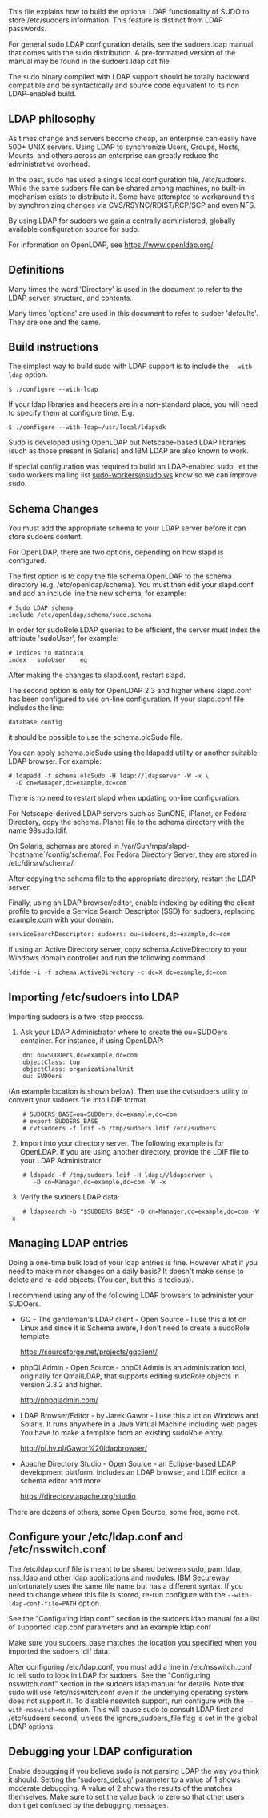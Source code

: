 This file explains how to build the optional LDAP functionality of SUDO to
store /etc/sudoers information.  This feature is distinct from LDAP passwords.

For general sudo LDAP configuration details, see the sudoers.ldap manual that
comes with the sudo distribution.  A pre-formatted version of the manual may
be found in the sudoers.ldap.cat file.

The sudo binary compiled with LDAP support should be totally backward
compatible and be syntactically and source code equivalent to its
non LDAP-enabled build.

## LDAP philosophy

As times change and servers become cheap, an enterprise can easily have 500+
UNIX servers.  Using LDAP to synchronize Users, Groups, Hosts, Mounts, and
others across an enterprise can greatly reduce the administrative overhead.

In the past, sudo has used a single local configuration file, /etc/sudoers.
While the same sudoers file can be shared among machines, no built-in
mechanism exists to distribute it.  Some have attempted to workaround this
by synchronizing changes via CVS/RSYNC/RDIST/RCP/SCP and even NFS.

By using LDAP for sudoers we gain a centrally administered, globally
available configuration source for sudo.

For information on OpenLDAP, see https://www.openldap.org/.

## Definitions

Many times the word 'Directory' is used in the document to refer to the LDAP
server, structure, and contents.

Many times 'options' are used in this document to refer to sudoer 'defaults'.
They are one and the same.

## Build instructions

The simplest way to build sudo with LDAP support is to include the
`--with-ldap` option.

    $ ./configure --with-ldap

If your ldap libraries and headers are in a non-standard place, you will need
to specify them at configure time.  E.g.

    $ ./configure --with-ldap=/usr/local/ldapsdk

Sudo is developed using OpenLDAP but Netscape-based LDAP libraries
(such as those present in Solaris) and IBM LDAP are also known to work.

If special configuration was required to build an LDAP-enabled sudo,
let the sudo workers mailing list <sudo-workers@sudo.ws> know so
we can improve sudo.

## Schema Changes

You must add the appropriate schema to your LDAP server before it
can store sudoers content.

For OpenLDAP, there are two options, depending on how slapd is configured.

The first option is to copy the file schema.OpenLDAP to the schema
directory (e.g. /etc/openldap/schema).  You must then edit your
slapd.conf and add an include line the new schema, for example:

    # Sudo LDAP schema
    include	/etc/openldap/schema/sudo.schema

In order for sudoRole LDAP queries to be efficient, the server must index
the attribute 'sudoUser', for example:

    # Indices to maintain
    index	sudoUser	eq

After making the changes to slapd.conf, restart slapd.

The second option is only for OpenLDAP 2.3 and higher where slapd.conf
has been configured to use on-line configuration.  If your slapd.conf
file includes the line:

    database config

it should be possible to use the schema.olcSudo file.

You can apply schema.olcSudo using the ldapadd utility or another
suitable LDAP browser.  For example:

    # ldapadd -f schema.olcSudo -H ldap://ldapserver -W -x \
      -D cn=Manager,dc=example,dc=com

There is no need to restart slapd when updating on-line configuration.

For Netscape-derived LDAP servers such as SunONE, iPlanet, or Fedora Directory,
copy the schema.iPlanet file to the schema directory with the name 99sudo.ldif.

On Solaris, schemas are stored in /var/Sun/mps/slapd-\`hostname\`/config/schema/.
For Fedora Directory Server, they are stored in /etc/dirsrv/schema/.

After copying the schema file to the appropriate directory, restart
the LDAP server.

Finally, using an LDAP browser/editor, enable indexing by editing the
client profile to provide a Service Search Descriptor (SSD) for sudoers,
replacing example.com with your domain:

    serviceSearchDescriptor: sudoers: ou=sudoers,dc=example,dc=com

If using an Active Directory server, copy schema.ActiveDirectory
to your Windows domain controller and run the following command:

    ldifde -i -f schema.ActiveDirectory -c dc=X dc=example,dc=com

## Importing /etc/sudoers into LDAP

Importing sudoers is a two-step process.

1. Ask your LDAP Administrator where to create the ou=SUDOers container.
   For instance, if using OpenLDAP:
```
    dn: ou=SUDOers,dc=example,dc=com
    objectClass: top
    objectClass: organizationalUnit
    ou: SUDOers
```

(An example location is shown below).  Then use the cvtsudoers utility to
convert your sudoers file into LDIF format.
```
    # SUDOERS_BASE=ou=SUDOers,dc=example,dc=com
    # export SUDOERS_BASE
    # cvtsudoers -f ldif -o /tmp/sudoers.ldif /etc/sudoers
```

2. Import into your directory server.  The following example is for
   OpenLDAP.  If you are using another directory, provide the LDIF
   file to your LDAP Administrator.
```
    # ldapadd -f /tmp/sudoers.ldif -H ldap://ldapserver \
       -D cn=Manager,dc=example,dc=com -W -x
```

3.  Verify the sudoers LDAP data:
```
    # ldapsearch -b "$SUDOERS_BASE" -D cn=Manager,dc=example,dc=com -W -x
```

## Managing LDAP entries

Doing a one-time bulk load of your ldap entries is fine.  However what if you
need to make minor changes on a daily basis?  It doesn't make sense to delete
and re-add objects.  (You can, but this is tedious).

I recommend using any of the following LDAP browsers to administer your SUDOers.

 * GQ - The gentleman's LDAP client - Open Source - I use this a lot on Linux
   and since it is Schema aware, I don't need to create a sudoRole template.

    https://sourceforge.net/projects/gqclient/

 * phpQLAdmin - Open Source - phpQLAdmin is an administration tool,
   originally for QmailLDAP, that supports editing sudoRole objects
   in version 2.3.2 and higher.

    http://phpqladmin.com/

 * LDAP Browser/Editor - by Jarek Gawor - I use this a lot on Windows
   and Solaris.  It runs anywhere in a Java Virtual Machine including
   web pages.  You have to make a template from an existing sudoRole entry.

    http://pi.hv.pl/Gawor%20ldapbrowser/

 * Apache Directory Studio - Open Source - an Eclipse-based LDAP
   development platform.  Includes an LDAP browser, and LDIF editor,
   a schema editor and more.

    https://directory.apache.org/studio

  There are dozens of others, some Open Source, some free, some not.

## Configure your /etc/ldap.conf and /etc/nsswitch.conf

The /etc/ldap.conf file is meant to be shared between sudo, pam_ldap, nss_ldap
and other ldap applications and modules.  IBM Secureway unfortunately uses
the same file name but has a different syntax.  If you need to change where
this file is stored, re-run configure with the `--with-ldap-conf-file=PATH`
option.

See the "Configuring ldap.conf" section in the sudoers.ldap manual
for a list of supported ldap.conf parameters and an example ldap.conf

Make sure you sudoers_base matches the location you specified when you
imported the sudoers ldif data.

After configuring /etc/ldap.conf, you must add a line in /etc/nsswitch.conf
to tell sudo to look in LDAP for sudoers.  See the "Configuring nsswitch.conf"
section in the sudoers.ldap manual for details.  Note that sudo will use
/etc/nsswitch.conf even if the underlying operating system does not support it.
To disable nsswitch support, run configure with the `--with-nsswitch=no` option.
This will cause sudo to consult LDAP first and /etc/sudoers second, unless the
ignore_sudoers_file flag is set in the global LDAP options.

## Debugging your LDAP configuration

Enable debugging if you believe sudo is not parsing LDAP the way you think it
should.  Setting the 'sudoers_debug' parameter to a value of 1 shows moderate
debugging.  A value of 2 shows the results of the matches themselves.  Make
sure to set the value back to zero so that other users don't get confused by
the debugging messages.
